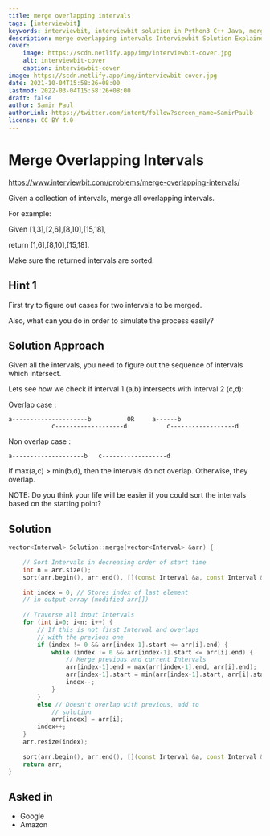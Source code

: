 ```yaml
---
title: merge overlapping intervals
tags: [interviewbit]
keywords: interviewbit, interviewbit solution in Python3 C++ Java, merge overlapping intervals solution
description: merge overlapping intervals Interviewbit Solution Explained
cover:
    image: https://scdn.netlify.app/img/interviewbit-cover.jpg
    alt: interviewbit-cover
    caption: interviewbit-cover
image: https://scdn.netlify.app/img/interviewbit-cover.jpg
date: 2021-10-04T15:58:26+08:00
lastmod: 2022-03-04T15:58:26+08:00
draft: false
author: Samir Paul
authorLink: https://twitter.com/intent/follow?screen_name=SamirPaulb
license: CC BY 4.0
---
```


# Merge Overlapping Intervals

https://www.interviewbit.com/problems/merge-overlapping-intervals/

Given a collection of intervals, merge all overlapping intervals.

For example:

Given [1,3],[2,6],[8,10],[15,18],

return [1,6],[8,10],[15,18].

Make sure the returned intervals are sorted.

## Hint 1

First try to figure out cases for two intervals to be merged.

Also, what can you do in order to simulate the process easily?

## Solution Approach


Given all the intervals, you need to figure out the sequence of intervals which intersect.

Lets see how we check if interval 1 (a,b) intersects with interval 2 (c,d):

Overlap case :

```
a---------------------b          OR     a------b
            c-------------------d           c------------------d
```

Non overlap case :

```
a--------------------b   c------------------d
```

If max(a,c) > min(b,d), then the intervals do not overlap. Otherwise, they overlap.

NOTE: Do you think your life will be easier if you could sort the intervals based on the starting point?


## Solution

```cpp
vector<Interval> Solution::merge(vector<Interval> &arr) {
    
    // Sort Intervals in decreasing order of start time 
    int n = arr.size();
    sort(arr.begin(), arr.end(), [](const Interval &a, const Interval &b) {return a.start > b.start;}); 
  
    int index = 0; // Stores index of last element 
    // in output array (modified arr[]) 
  
    // Traverse all input Intervals 
    for (int i=0; i<n; i++) { 
        // If this is not first Interval and overlaps 
        // with the previous one 
        if (index != 0 && arr[index-1].start <= arr[i].end) { 
            while (index != 0 && arr[index-1].start <= arr[i].end) { 
                // Merge previous and current Intervals 
                arr[index-1].end = max(arr[index-1].end, arr[i].end); 
                arr[index-1].start = min(arr[index-1].start, arr[i].start); 
                index--; 
            } 
        } 
        else // Doesn't overlap with previous, add to 
            // solution 
            arr[index] = arr[i];
        index++; 
    }
    arr.resize(index);
    
    sort(arr.begin(), arr.end(), [](const Interval &a, const Interval &b) {return a.start < b.start;}); 
    return arr;
} 
```

## Asked in

* Google
* Amazon


